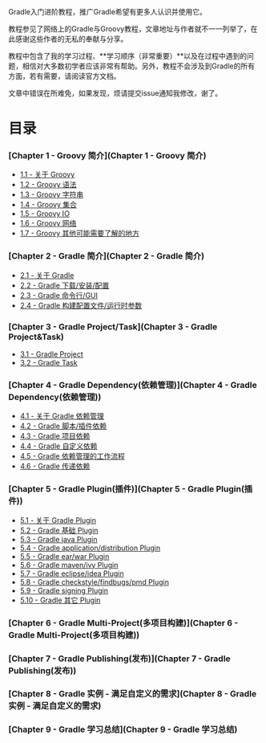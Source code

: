 Gradle入门进阶教程，推广Gradle希望有更多人认识并使用它。

教程参见了网络上的Gradle与Groovy教程，文章地址与作者就不一一列举了，在此感谢这些作者的无私的奉献与分享。

教程中包含了我的学习过程、**学习顺序（非常重要）**以及在过程中遇到的问题，相信对大多数初学者应该非常有帮助。另外，教程不会涉及到Gradle的所有方面，若有需要，请阅读官方文档。

文章中错误在所难免，如果发现，烦请提交issue通知我修改，谢了。

目录
===============

### [Chapter 1 - Groovy 简介](Chapter 1 - Groovy 简介)

- [1.1  - 关于 Groovy](chapter1/1.1)
- [1.2  - Groovy 语法](chapter1/1.2)
- [1.3  - Groovy 字符串](chapter1/1.3)
- [1.4  - Groovy 集合](chapter1/1.4)
- [1.5  - Groovy IO](chapter1/1.5)
- [1.6  - Groovy 网络](chapter1/1.6)
- [1.7  - Groovy 其他可能需要了解的地方](chapter1/1.7)

### [Chapter 2 - Gradle 简介](Chapter 2 - Gradle 简介)

- [2.1  - 关于 Gradle](chapter2/2.1)
- [2.2  - Gradle 下载/安装/配置](chapter2/2.2)
- [2.3  - Gradle 命令行/GUI](chapter2/2.3)
- [2.4  - Gradle 构建配置文件/运行时参数](chapter2/2.4)

### [Chapter 3 - Gradle Project/Task](Chapter 3 - Gradle Project&Task)

- [3.1  - Gradle Project](chapter3/3.1)
- [3.2  - Gradle Task](chapter3/3.2)

### [Chapter 4 - Gradle Dependency(依赖管理)](Chapter 4 - Gradle Dependency(依赖管理))

- [4.1  - 关于 Gradle 依赖管理](chapter4/4.1)
- [4.2  - Gradle 脚本/插件依赖](chapter4/4.2)
- [4.3  - Gradle 项目依赖](chapter4/4.3)
- [4.4  - Gradle 自定义依赖](chapter4/4.4)
- [4.5  - Gradle 依赖管理的工作流程](chapter4/4.5)
- [4.6  - Gradle 传递依赖](chapter4/4.6)

### [Chapter 5 - Gradle Plugin(插件)](Chapter 5 - Gradle Plugin(插件))

- [5.1  - 关于 Gradle Plugin](chapter5/5.1)
- [5.2  - Gradle 基础 Plugin](chapter5/5.2)
- [5.3  - Gradle java Plugin](chapter5/5.3)
- [5.4  - Gradle application/distribution Plugin](chapter5/5.4)
- [5.5  - Gradle ear/war Plugin](chapter5/5.5)
- [5.6  - Gradle maven/ivy Plugin](chapter5/5.6)
- [5.7  - Gradle eclipse/idea Plugin](chapter5/5.7)
- [5.8  - Gradle checkstyle/findbugs/pmd Plugin](chapter5/5.8)
- [5.9  - Gradle signing Plugin](chapter5/5.9)
- [5.10 - Gradle 其它 Plugin](chapter5/5.10)

### [Chapter 6 - Gradle Multi-Project(多项目构建)](Chapter 6 - Gradle Multi-Project(多项目构建))

### [Chapter 7 - Gradle Publishing(发布)](Chapter 7 - Gradle Publishing(发布))

### [Chapter 8 - Gradle 实例 - 满足自定义的需求](Chapter 8 - Gradle 实例 - 满足自定义的需求)

### [Chapter 9 - Gradle 学习总结](Chapter 9 - Gradle 学习总结)
